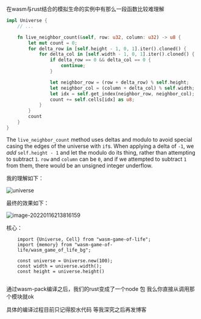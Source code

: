 在wasm与rust结合的模拟生命的实例中有那么一段函数比较难理解



```rust
impl Universe {
    // ...

    fn live_neighbor_count(&self, row: u32, column: u32) -> u8 {
        let mut count = 0;
        for delta_row in [self.height - 1, 0, 1].iter().cloned() {
            for delta_col in [self.width - 1, 0, 1].iter().cloned() {
                if delta_row == 0 && delta_col == 0 {
                    continue;
                }

                let neighbor_row = (row + delta_row) % self.height;
                let neighbor_col = (column + delta_col) % self.width;
                let idx = self.get_index(neighbor_row, neighbor_col);
                count += self.cells[idx] as u8;
            }
        }
        count
    }
}
```

The `live_neighbor_count` method uses deltas and modulo to avoid special casing the edges of the universe with `if`s. When applying a delta of `-1`, we *add* `self.height - 1` and let the modulo do its thing, rather than attempting to subtract `1`. `row` and `column` can be `0`, and if we attempted to subtract `1` from them, there would be an unsigned integer underflow.



我的理解如下：

![universe](D:\Reece_Project\BE\Rust\universe.jpg)



最终的效果如下：

![image-20220116213816159](D:\Reece_Project\BE\Rust\cells.png)

核心：

```
	import {Universe, Cell} from "wasm-game-of-life";
	import {memory} from "wasm-game-of-	
    life/wasm_game_of_life_bg";   
    
	const universe = Universe.new(100);
	const width = universe.width();
	const height = universe.height()
	
```

通过wasm-pack编译之后，我们的rust变成了一个node 包 我么你直接从调用那个模块就ok

具体的编译过程目前只记得胶水代码 等我深究之后再发博客